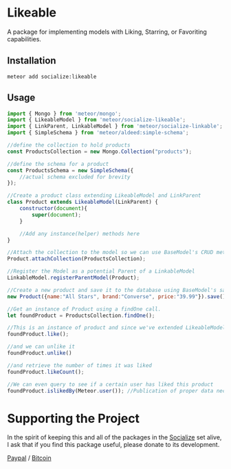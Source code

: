 # Likeable #

A package for implementing models with Liking, Starring, or Favoriting capabilities.

## Installation ##

`meteor add socialize:likeable`

## Usage ##

```javascript
import { Mongo } from 'meteor/mongo';
import { LikeableModel } from 'meteor/socialize-likeable';
import { LinkParent, LinkableModel } from 'meteor/socialize-linkable';
import { SimpleSchema } from 'meteor/aldeed:simple-schema';

//define the collection to hold products
const ProductsCollection = new Mongo.Collection("products");

//define the schema for a product
const ProductsSchema = new SimpleSchema({
    //actual schema excluded for brevity
});

//Create a product class extending LikeableModel and LinkParent
class Product extends LikeableModel(LinkParent) {
    constructor(document){
        super(document);
    }

    //Add any instance(helper) methods here
}

//Attach the collection to the model so we can use BaseModel's CRUD methods
Product.attachCollection(ProductsCollection);

//Register the Model as a potential Parent of a LinkableModel
LinkableModel.registerParentModel(Product);

//Create a new product and save it to the database using BaseModel's save method.
new Product({name:"All Stars", brand:"Converse", price:"39.99"}).save();

//Get an instance of Product using a findOne call.
let foundProduct = ProductsCollection.findOne();

//This is an instance of product and since we've extended LikeableModel we can now just call it's like method
foundProduct.like();

//and we can unlike it
foundProduct.unlike()

//and retrieve the number of times it was liked
foundProduct.likeCount();

//We can even query to see if a certain user has liked this product
foundProduct.islikedBy(Meteor.user()); //Publication of proper data necessary if querying client side of course
```

# Supporting the Project #
In the spirit of keeping this and all of the packages in the [Socialize](https://atmospherejs.com/socialize) set alive, I ask that if you find this package useful, please donate to its development.

[Paypal](https://www.paypal.me/copleykj) /  [Bitcoin](https://www.coinbase.com/checkouts/4a52f56a76e565c552b6ecf118461287)
